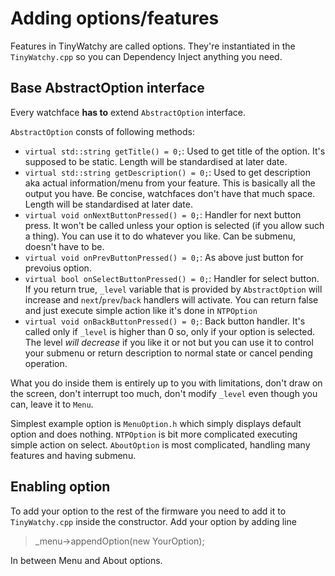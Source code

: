 # Adding options/features

Features in TinyWatchy are called options. They're instantiated in the `TinyWatchy.cpp` so you can Dependency Inject anything you need.

## Base AbstractOption interface

Every watchface **has to** extend `AbstractOption` interface.

`AbstractOption` consts of following methods:

- `virtual std::string getTitle() = 0;`: Used to get title of the option. It's supposed to be static. Length will be standardised at later date.
- `virtual std::string getDescription() = 0;`: Used to get description aka actual information/menu from your feature. This is basically all the output you have. Be concise, watchfaces don't have that much space. Length will be standardised at later date.
- `virtual void onNextButtonPressed() = 0;`: Handler for next button press. It won't be called unless your option is selected (if you allow such a thing). You can use it to do whatever you like. Can be submenu, doesn't have to be.
- `virtual void onPrevButtonPressed() = 0;`: As above just button for prevoius option.
- `virtual bool onSelectButtonPressed() = 0;`: Handler for select button. If you return true, `_level` variable that is provided by `AbstractOption` will increase and `next`/`prev`/`back` handlers will activate. You can return false and just execute simple action like it's done in `NTPOption`
- `virtual void onBackButtonPressed() = 0;`: Back button handler. It's called only if `_level` is higher than 0 so, only if your option is selected. The level *will decrease* if you like it or not but you can use it to control your submenu or return description to normal state or cancel pending operation.

What you do inside them is entirely up to you with limitations, don't draw on the screen, don't interrupt too much, don't modify `_level` even though you can, leave it to `Menu`.

Simplest example option is `MenuOption.h` which simply displays default option and does nothing. `NTPOption` is bit more complicated executing simple action on select. `AboutOption` is most complicated, handling many features and having submenu.

## Enabling option

To add your option to the rest of the firmware you need to add it to `TinyWatchy.cpp` inside the constructor. Add your option by adding line

> _menu->appendOption(new YourOption);
 
In between Menu and About options. 
